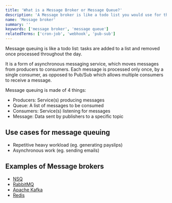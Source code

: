 ```yaml
---
title: 'What is a Message Broker or Message Queue?'
description: 'A Message broker is like a todo list you would use for the tasks you want to complete throughout the day.'
name: 'Message broker'
summary: ''
keywords: ['message broker', 'message queue']
relatedTerms: ['cron-job', 'webhook', 'pub-sub']
---
```


Message queuing is like a todo list: tasks are added to a list and removed once processed throughout the day.

It is a form of asynchronous messaging service, which moves messages from producers to consumers. Each message is processed only once, by a single consumer, as opposed to Pub/Sub which allows multiple consumers to receive a message.

Message queuing is made of 4 things:

- Producers: Service(s) producing messages
- Queue: A list of messages to be consumed
- Consumers: Service(s) listening for messages
- Message: Data sent by publishers to a specific topic

## Use cases for message queuing

- Repetitive heavy workload (eg. generating payslips)
- Asynchronous work (eg. sending emails)

## Examples of Message brokers

- [NSQ](https://nsq.io/)
- [RabbitMQ](https://www.rabbitmq.com/)
- [Apache Kafka](https://kafka.apache.org/)
- [Redis](https://redis.io/)
